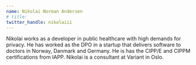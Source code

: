 ```yaml
---
name: Nikolai Norman Andersen
# title: 
twitter_handle: nikolaiii
---
```

Nikolai works as a developer in public healthcare with high demands for privacy. He has worked as the DPO in a startup that delivers software to doctors in Norway, Danmark and Germany. He is has the CIPP/E and CIPPM certifications from IAPP. Nikolai is a consultant at Variant in Oslo.
